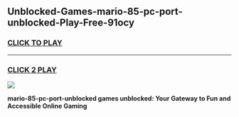 
## Unblocked-Games-mario-85-pc-port-unblocked-Play-Free-91ocy
<h3>
<a href="https://premium76.site?title=mario-85-pc-port-unblocked&ref=20M">CLICK TO PLAY</a></h3>
<hr>

<h3>
<a href="https://premium76.site?title=mario-85-pc-port-unblocked&ref=20M">CLICK 2 PLAY</a>
  
</h3>

<a href="https://premium76.site?title=mario-85-pc-port-unblocked&ref=19M"><img src="https://clearcache.store/games.png"></a>


**mario-85-pc-port-unblocked games unblocked: Your Gateway to Fun and Accessible Online Gaming**
